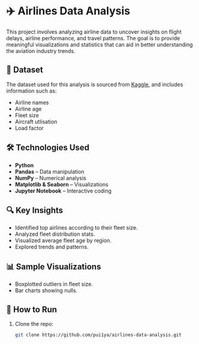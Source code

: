# ✈️ Airlines Data Analysis

This project involves analyzing airline data to uncover insights on flight delays, airline performance, and travel patterns. The goal is to provide meaningful visualizations and statistics that can aid in better understanding the aviation industry trends.

## 📁 Dataset

The dataset used for this analysis is sourced from [Kaggle](https://www.kaggle.com/datasets/darrendube/airlinedataset), and includes information such as:

- Airline names
- Airline age
- Fleet size
- Aircraft utlisation
- Load factor

## 🛠️ Technologies Used

- **Python**
- **Pandas** – Data manipulation
- **NumPy** – Numerical analysis
- **Matplotlib & Seaborn** – Visualizations
- **Jupyter Notebook** – Interactive coding

## 🔍 Key Insights

- Identified top airlines according to their fleet size.
- Analyzed fleet distribution stats.
- Visualized average fleet age by region.
- Explored trends and patterns.

## 📊 Sample Visualizations

- Boxplotted outliers in fleet size.
- Bar charts showing nulls.

## 🚀 How to Run

1. Clone the repo:
   ```bash
   git clone https://github.com/pui1ya/airlines-data-analysis.git
